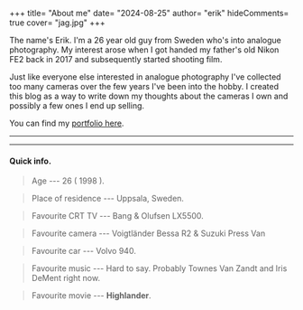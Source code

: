 +++
title= "About me"
date= "2024-08-25"
author= "erik"
hideComments= true
cover= "jag.jpg"
+++

The name's Erik. I'm a 26 year old guy from Sweden who's into analogue photography. My interest arose when I got handed my father's old Nikon FE2 back in 2017 and subsequently started shooting film. 

Just like everyone else interested in analogue photography I've collected too many cameras over the few years I've been into the hobby. I created this blog as a way to write down my thoughts about the cameras I own and possibly a few ones I end up selling.

You can find my [portfolio here](https://kallmoraberget.com).

---

---



#### Quick info.
 
> Age --- 26 ( 1998 ).

> Place of residence --- Uppsala, Sweden.

> Favourite CRT TV --- Bang & Olufsen LX5500.

> Favourite camera --- Voigtländer Bessa R2 & Suzuki Press Van

> Favourite car --- Volvo 940.

> Favourite music --- Hard to say. Probably Townes Van Zandt and Iris DeMent right now. 

> Favourite movie --- **Highlander**.